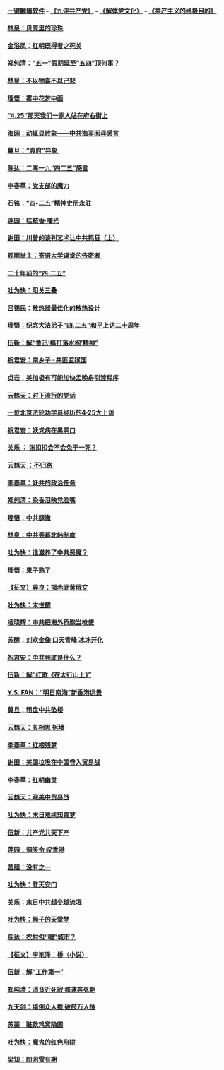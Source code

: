 #### [一键翻墙软件](https://github.com/gfw-breaker/nogfw/blob/master/README.md?t=04291014) -  [《九评共产党》](https://github.com/gfw-breaker/9ping.md?t=04291014) - [《解体党文化》](https://github.com/gfw-breaker/jtdwh.md?t=04291014) - [《共产主义的终极目的》](https://github.com/gfw-breaker/gczydzjmd.md?t=04291014)

#### [林泉：贝壳里的珍珠](../pages/nsc993/n11217073.md?t=04291014) 

#### [金浴凤：红朝既得者之死关](../pages/nsc993/n11217063.md?t=04291014) 

#### [郑纯清：“五一”假期延至“五四”顶何事？](../pages/nsc993/n11217000.md?t=04291014) 

#### [林泉：不以物喜不以己悲](../pages/nsc993/n11216987.md?t=04291014) 

#### [理悟：雾中花梦中画](../pages/nsc993/n11213846.md?t=04291014) 

#### [“4.25”那天我们一家人站在府右街上](../pages/nsc993/n11210435.md?t=04291014) 

#### [海网：动辄显败象——中共海军阅兵感言](../pages/nsc993/n11212147.md?t=04291014) 

#### [冀旦：“袁府”异象 ](../pages/nsc993/n11211996.md?t=04291014) 

#### [陈达：二零一九“四二五”感言](../pages/nsc993/n11211971.md?t=04291014) 

#### [李春草：党支部的魔力](../pages/nsc993/n11211722.md?t=04291014) 

#### [石铭：“四•二五”精神史册永驻](../pages/nsc993/n11210585.md?t=04291014) 

#### [莲园：桂枝香‧曙光](../pages/nsc993/n11210371.md?t=04291014) 

#### [谢田：川普的谈判艺术让中共抓狂（上）](../pages/nsc993/n11209038.md?t=04291014) 

#### [观雨堂主：寄语大学课堂的告密者 ](../pages/nsc993/n11209062.md?t=04291014) 

#### [二十年前的“四·二五”](../pages/nsc993/n11207639.md?t=04291014) 

#### [吐为快：阳关三叠](../pages/nsc993/n11207152.md?t=04291014) 

#### [吕锡民：散热器最佳化的散热设计](../pages/nsc993/n11206294.md?t=04291014) 

#### [理悟：纪念大法弟子“四.二五”和平上访二十周年](../pages/nsc993/n11206269.md?t=04291014) 

#### [伍新：解“鲁迅‘痛打落水狗’精神”](../pages/nsc993/n11206208.md?t=04291014) 

#### [祝君安：南乡子 · 共匪监狱国](../pages/nsc993/n11203831.md?t=04291014) 

#### [贞岩：美加极有可能加快孟晚舟引渡程序](../pages/nsc993/n11203705.md?t=04291014) 

#### [云鹤天：时下流行的党话](../pages/nsc993/n11203254.md?t=04291014) 

#### [一位北京法轮功学员经历的4·25大上访](../pages/nsc993/n11203160.md?t=04291014) 

#### [祝君安：妖党病在黑洞口](../pages/nsc993/n11201449.md?t=04291014) 

#### [关乐 ： 张扣扣会不会免于一死？](../pages/nsc993/n11201363.md?t=04291014) 

#### [云鹤天 ：不归路 ](../pages/nsc993/n11201359.md?t=04291014) 

#### [李春草：妖共的政治任务](../pages/nsc993/n11199926.md?t=04291014) 

#### [郑纯清：染香泪映党脸嘴](../pages/nsc993/n11199911.md?t=04291014) 

#### [理悟：中共腿撇](../pages/nsc993/n11199727.md?t=04291014) 

#### [林泉：中共羡慕北韩制度](../pages/nsc993/n11199776.md?t=04291014) 

#### [吐为快：谁滋养了中共恶魔？](../pages/nsc993/n11199706.md?t=04291014) 

#### [理悟：果子熟了](../pages/nsc993/n11196774.md?t=04291014) 

#### [【征文】典良：揭赤匪黄俄文](../pages/nsc993/n11195773.md?t=04291014) 

#### [吐为快：末世醒](../pages/nsc993/n11196757.md?t=04291014) 

#### [凌晓辉：中共把海外侨胞当枪使](../pages/nsc993/n11195270.md?t=04291014) 

#### [苏醒：刘欢金像 口天青峰 冰冰开化](../pages/nsc993/n11194046.md?t=04291014) 

#### [祝君安：中共到底是什么？](../pages/nsc993/n11193828.md?t=04291014) 

#### [伍新：解“红歌《在太行山上》”](../pages/nsc993/n11193680.md?t=04291014) 

#### [Y.S. FAN：“明日南海”新香港远景](../pages/nsc993/n11189809.md?t=04291014) 

#### [冀旦：粗盘中共坠楼](../pages/nsc993/n11188872.md?t=04291014) 

#### [云鹤天：长相思 拆墙](../pages/nsc993/n11187494.md?t=04291014) 

#### [李春草：红楼残梦](../pages/nsc993/n11187468.md?t=04291014) 

#### [谢田：美国垃圾在中国卷入贸易战](../pages/nsc993/n11184083.md?t=04291014) 

#### [李春草：红朝幽灵](../pages/nsc993/n11186717.md?t=04291014) 

#### [云鹤天：观美中贸易战](../pages/nsc993/n11184252.md?t=04291014) 

#### [吐为快：末日难续知青梦](../pages/nsc993/n11183957.md?t=04291014) 

#### [伍新：共产党共天下产](../pages/nsc993/n11183941.md?t=04291014) 

#### [莲园：调笑令 叹香港](../pages/nsc993/n11183930.md?t=04291014) 

#### [苦胆：没有之一](../pages/nsc993/n11183909.md?t=04291014) 

#### [吐为快：登天安门](../pages/nsc993/n11183895.md?t=04291014) 

#### [关乐：末日中共越变越流氓](../pages/nsc993/n11183026.md?t=04291014) 

#### [吐为快：狮子的天堂梦](../pages/nsc993/n11179854.md?t=04291014) 

#### [陈达：农村包“喂”城市？](../pages/nsc993/n11179736.md?t=04291014) 

#### [【征文】李笔泽：桥（小说）](../pages/nsc993/n11176272.md?t=04291014) 

#### [伍新：解“工作第一” ](../pages/nsc993/n11177502.md?t=04291014) 

#### [郑纯清：消音近死寂 疯速奔死期](../pages/nsc993/n11177476.md?t=04291014) 

#### [九天剑：墙倒众人推 破鼓万人捶](../pages/nsc993/n11177298.md?t=04291014) 

#### [苏蒙：赃款鸡窝隐圃](../pages/nsc993/n11176885.md?t=04291014) 

#### [吐为快：魔鬼的红色陷阱](../pages/nsc993/n11176784.md?t=04291014) 

#### [梁知：盼昭雪有期](../pages/nsc993/n11169958.md?t=04291014) 

